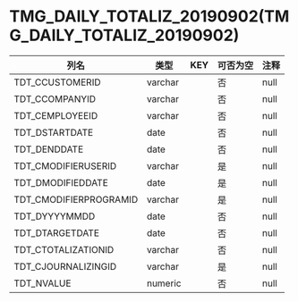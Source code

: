 # TMG_DAILY_TOTALIZ_20190902(TMG_DAILY_TOTALIZ_20190902)
| 列名   | 类型   | KEY  | 可否为空 | 注释   |
| ---- | ---- | ---- | ---- | ---- |
|TDT_CCUSTOMERID|varchar||否|null|
|TDT_CCOMPANYID|varchar||否|null|
|TDT_CEMPLOYEEID|varchar||否|null|
|TDT_DSTARTDATE|date||否|null|
|TDT_DENDDATE|date||否|null|
|TDT_CMODIFIERUSERID|varchar||是|null|
|TDT_DMODIFIEDDATE|date||是|null|
|TDT_CMODIFIERPROGRAMID|varchar||是|null|
|TDT_DYYYYMMDD|date||否|null|
|TDT_DTARGETDATE|date||否|null|
|TDT_CTOTALIZATIONID|varchar||否|null|
|TDT_CJOURNALIZINGID|varchar||是|null|
|TDT_NVALUE|numeric||否|null|

